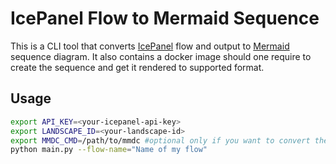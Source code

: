 # IcePanel Flow to Mermaid Sequence

This is a CLI tool that converts [IcePanel](https://icepanel.io/) flow and output to [Mermaid](https://mermaid-js.github.io/mermaid/#/) sequence diagram. 
It also contains a docker image should one require to create the sequence and get it rendered to supported format.

## Usage

```bash
export API_KEY=<your-icepanel-api-key>
export LANDSCAPE_ID=<your-landscape-id>
export MMDC_CMD=/path/to/mmdc #optional only if you want to convert the .mmd to .png
python main.py --flow-name="Name of my flow"
```
